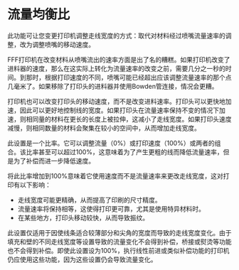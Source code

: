 流量均衡比
====
此功能可让您变更打印机调整走线宽度的方式：取代对材料经过喷嘴流量速率的调整，改为调整喷嘴的移动速度。

FFF打印机在改变材料从喷嘴流出的速率方面是出了名的糟糕。如果打印机改变了进料器的速度，那么在这实际上转化为流量速率的改变之前，需要几分之一秒的时间。到那时，根据打印速度的不同，喷嘴可能已经超出应该调整流量速率的那个点几毫米了。如果移除了打印头的进料器并使用Bowden管连接，情况会更糟。

打印机也可以改变打印头的移动速度，而不是改变进料速率。打印头可以更快地加速，因此可以更好地控制线的宽度。如果打印头在流量速率保持不变的情况下加速，则相同量的材料在更长的长度上被拉伸，这减小了走线宽度。如果打印头速度减慢，则相同数量的材料会聚集在较小的空间中，从而增加走线宽度。

此设置是一个比率。它可以调整流量（0%）或打印速度（100%）或两者的组合。该比率甚至可以超过100%，这意味着为了产生更粗的线而降低流量速率，但是为了补偿而进一步降低速度。

将此比率增加到100%意味着它使用速度而不是流量速率来更改走线宽度，这对打印有以下影响：
* 走线宽度可能更精确，从而提高了印刷的尺寸精度。
* 流量速率将保持相等，这使得打印更可靠，尤其是使用特异材料时。
* 在某些地方，打印头移动较快，从而导致振纹。

此设置仅适用于因使线条适合较薄部分和尖角的宽度而导致的走线宽度变化。由于填充和壁的不同走线宽度等设置导致的流量变化不会得到补偿，桥接或熨烫等功能也不会得到补偿。即使此设置设为100%，执行线性前进或类似补偿功能的打印机仍应使用这些功能，因为这些设置仍会导致流量变化。

